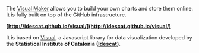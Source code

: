 The [Visual Maker](http://idescat.github.io/visual/) allows you to build your own charts and store them online. It is fully built on top of the GitHub infrastructure.

**[http://idescat.github.io/visual/](http://idescat.github.io/visual/)**

It is based on [Visual](https://github.com/idescat/visual/tree/master), a Javascript library for data visualization developed by the **Statistical Institute of Catalonia ([Idescat](http://www.idescat.cat/en/))**. 